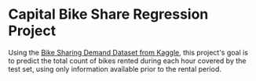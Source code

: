 # Capital Bike Share Regression Project
Using the [Bike Sharing Demand Dataset from Kaggle](https://www.kaggle.com/c/bike-sharing-demand/data), this project's goal is to predict the total count of bikes rented during each hour covered by the test set, using only information available prior to the rental period.
